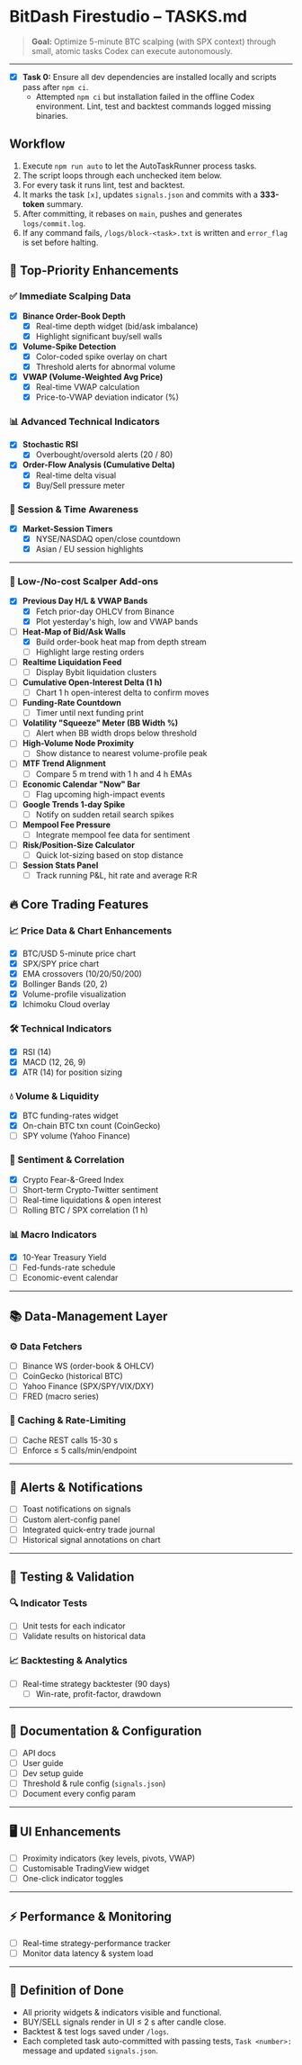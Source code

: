 # BitDash Firestudio – TASKS.md

> **Goal:** Optimize 5-minute BTC scalping (with SPX context) through small, atomic tasks Codex can execute autonomously.

---
- [x] **Task 0:** Ensure all dev dependencies are installed locally and scripts pass after `npm ci`.
  - Attempted `npm ci` but installation failed in the offline Codex environment.
    Lint, test and backtest commands logged missing binaries.

## Workflow
1. Execute `npm run auto` to let the AutoTaskRunner process tasks.
2. The script loops through each unchecked item below.
3. For every task it runs lint, test and backtest.
4. It marks the task `[x]`, updates `signals.json` and commits with a **333-token** summary.
5. After committing, it rebases on `main`, pushes and generates `logs/commit.log`.
6. If any command fails, `/logs/block-<task>.txt` is written and `error_flag` is set before halting.

## 🚀 Top-Priority Enhancements

### ✅ Immediate Scalping Data

- [x] **Binance Order-Book Depth**
  - [x] Real-time depth widget (bid/ask imbalance)
  - [x] Highlight significant buy/sell walls
- [x] **Volume-Spike Detection**
  - [x] Color-coded spike overlay on chart
  - [x] Threshold alerts for abnormal volume
- [x] **VWAP (Volume-Weighted Avg Price)**
  - [x] Real-time VWAP calculation
  - [x] Price-to-VWAP deviation indicator (%)

### 📊 Advanced Technical Indicators

- [x] **Stochastic RSI**
  - [x] Overbought/oversold alerts (20 / 80)
- [x] **Order-Flow Analysis (Cumulative Delta)**
  - [x] Real-time delta visual
  - [x] Buy/Sell pressure meter

### 📅 Session & Time Awareness

- [x] **Market-Session Timers**
  - [x] NYSE/NASDAQ open/close countdown
  - [x] Asian / EU session highlights

---
### 🧩 Low-/No-cost Scalper Add-ons

- [x] **Previous Day H/L & VWAP Bands**
  - [x] Fetch prior-day OHLCV from Binance
  - [x] Plot yesterday's high, low and VWAP bands
- [ ] **Heat-Map of Bid/Ask Walls**
  - [x] Build order-book heat map from depth stream
  - [ ] Highlight large resting orders
- [ ] **Realtime Liquidation Feed**
  - [ ] Display Bybit liquidation clusters
- [ ] **Cumulative Open-Interest Delta (1 h)**
  - [ ] Chart 1 h open-interest delta to confirm moves
- [ ] **Funding-Rate Countdown**
  - [ ] Timer until next funding print
- [ ] **Volatility "Squeeze" Meter (BB Width %)**
  - [ ] Alert when BB width drops below threshold
- [ ] **High-Volume Node Proximity**
  - [ ] Show distance to nearest volume-profile peak
- [ ] **MTF Trend Alignment**
  - [ ] Compare 5 m trend with 1 h and 4 h EMAs
- [ ] **Economic Calendar "Now" Bar**
  - [ ] Flag upcoming high-impact events
- [ ] **Google Trends 1-day Spike**
  - [ ] Notify on sudden retail search spikes
- [ ] **Mempool Fee Pressure**
  - [ ] Integrate mempool fee data for sentiment
- [ ] **Risk/Position-Size Calculator**
  - [ ] Quick lot-sizing based on stop distance
- [ ] **Session Stats Panel**
  - [ ] Track running P&L, hit rate and average R:R

## 🔥 Core Trading Features

### 📈 Price Data & Chart Enhancements

- [x] BTC/USD 5-minute price chart
- [x] SPX/SPY price chart
- [x] EMA crossovers (10/20/50/200)
- [x] Bollinger Bands (20, 2)
- [x] Volume-profile visualization
- [x] Ichimoku Cloud overlay

### 🛠 Technical Indicators

- [x] RSI (14)
- [x] MACD (12, 26, 9)
- [x] ATR (14) for position sizing

### 💧 Volume & Liquidity

- [x] BTC funding-rates widget
- [x] On-chain BTC txn count (CoinGecko)
- [ ] SPY volume (Yahoo Finance)

### 🎯 Sentiment & Correlation

- [x] Crypto Fear-&-Greed Index
- [ ] Short-term Crypto-Twitter sentiment
- [ ] Real-time liquidations & open interest
- [ ] Rolling BTC / SPX correlation (1 h)

### 📊 Macro Indicators

- [x] 10-Year Treasury Yield
- [ ] Fed-funds-rate schedule
- [ ] Economic-event calendar

---

## 📚 Data-Management Layer

### ⚙️ Data Fetchers

- [ ] Binance WS (order-book & OHLCV)
- [ ] CoinGecko (historical BTC)
- [ ] Yahoo Finance (SPX/SPY/VIX/DXY)
- [ ] FRED (macro series)

### 🔄 Caching & Rate-Limiting

- [ ] Cache REST calls 15-30 s
- [ ] Enforce ≤ 5 calls/min/endpoint

---

## 🚨 Alerts & Notifications

- [ ] Toast notifications on signals
- [ ] Custom alert-config panel
- [ ] Integrated quick-entry trade journal
- [ ] Historical signal annotations on chart

---

## 🧪 Testing & Validation

### 🔍 Indicator Tests

- [ ] Unit tests for each indicator
- [ ] Validate results on historical data

### 📈 Backtesting & Analytics

- [ ] Real-time strategy backtester (90 days)
  - [ ] Win-rate, profit-factor, drawdown

---

## 📖 Documentation & Configuration

- [ ] API docs
- [ ] User guide
- [ ] Dev setup guide
- [ ] Threshold & rule config (`signals.json`)
- [ ] Document every config param

---

## 🖥 UI Enhancements

- [ ] Proximity indicators (key levels, pivots, VWAP)
- [ ] Customisable TradingView widget
- [ ] One-click indicator toggles

---

## ⚡ Performance & Monitoring

- [ ] Real-time strategy-performance tracker
- [ ] Monitor data latency & system load

---

## 🎯 Definition of Done

- All priority widgets & indicators visible and functional.
- BUY/SELL signals render in UI ≤ 2 s after candle close.
- Backtest & test logs saved under `/logs`.
- Each completed task auto-committed with passing tests, `Task <number>:` message and updated `signals.json`.
